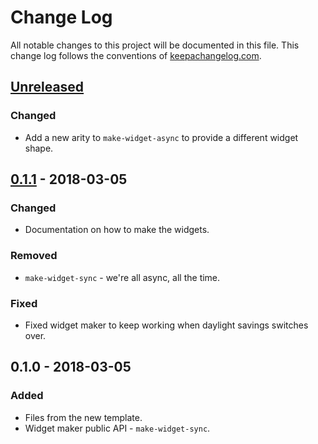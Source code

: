 # Change Log
All notable changes to this project will be documented in this file. This change log follows the conventions of [keepachangelog.com](http://keepachangelog.com/).

## [Unreleased]
### Changed
- Add a new arity to `make-widget-async` to provide a different widget shape.

## [0.1.1] - 2018-03-05
### Changed
- Documentation on how to make the widgets.

### Removed
- `make-widget-sync` - we're all async, all the time.

### Fixed
- Fixed widget maker to keep working when daylight savings switches over.

## 0.1.0 - 2018-03-05
### Added
- Files from the new template.
- Widget maker public API - `make-widget-sync`.

[Unreleased]: https://github.com/your-name/jasani-cljs-node/compare/0.1.1...HEAD
[0.1.1]: https://github.com/your-name/jasani-cljs-node/compare/0.1.0...0.1.1
